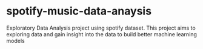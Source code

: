 # spotify-music-data-anaysis
Exploratory Data Analysis project using spotify dataset. This project aims to exploring data and gain insight into the data to build better machine learning models
